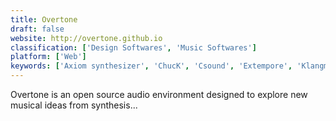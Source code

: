 ```yaml
---
title: Overtone
draft: false 
website: http://overtone.github.io
classification: ['Design Softwares', 'Music Softwares']
platform: ['Web']
keywords: ['Axiom synthesizer', 'ChucK', 'Csound', 'Extempore', 'Klangmeister', 'NimSynth', 'Nodebox', 'Orca', 'Processing', 'Pure Data', 'Reaktor', 'Shoebot', 'Sonic Pi', 'SunVox', 'SuperCollider', 'SynthEdit', 'TouchDesigner', 'VCV Rack', 'Voltage Modular', 'Vuo', 'Wavepot', 'negasonic']
---
```

Overtone is an open source audio environment designed to explore new musical ideas from synthesis...